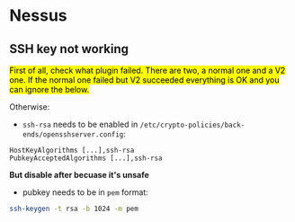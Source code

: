 # Nessus

## SSH key not working

<mark>First of all, check what plugin failed. There are two, a normal one and a V2 one. If the normal one failed but V2 succeeded everything is OK and you can ignore the below.</mark>

Otherwise:

- `ssh-rsa` needs to be enabled in `/etc/crypto-policies/back-ends/opensshserver.config`:

```
HostKeyAlgorithms [...],ssh-rsa
PubkeyAcceptedAlgorithms [...],ssh-rsa
```

**But disable after becuase it's unsafe**

- pubkey needs to be in `pem` format:

```bash
ssh-keygen -t rsa -b 1024 -m pem
```

